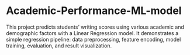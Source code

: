 # Academic-Performance-ML-model
This project predicts students’ writing scores using various academic and demographic factors with a Linear Regression model. It demonstrates a simple regression pipeline: data preprocessing, feature encoding, model training, evaluation, and result visualization.
